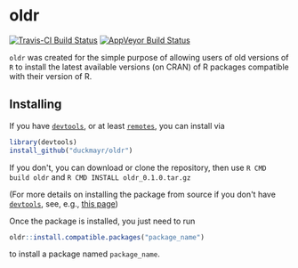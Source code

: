 # oldr

[![Travis-CI Build Status](https://travis-ci.org/duckmayr/oldr.svg?branch=master)](https://travis-ci.org/duckmayr/oldr)
[![AppVeyor Build Status](https://ci.appveyor.com/api/projects/status/github/duckmayr/oldr?branch=master&svg=true)](https://ci.appveyor.com/project/duckmayr/oldr)

`oldr` was created for the simple purpose of allowing users of old versions of `R` to install the latest available versions (on CRAN) of R packages compatible with their version of R.

## Installing

If you have [`devtools`](https://CRAN.R-project.org/package=devtools), or at least [`remotes`](https://cran.r-project.org/package=remotes), you can install via

```r
library(devtools)
install_github("duckmayr/oldr")
```

If you don't, you can download or clone the repository, then use `R CMD build oldr` and `R CMD INSTALL oldr_0.1.0.tar.gz`

(For more details on installing the package from source if you don't have [`devtools`](https://CRAN.R-project.org/package=devtools), see, e.g., [this page](http://kbroman.org/pkg_primer/pages/build.html]))

Once the package is installed, you just need to run

```r
oldr::install.compatible.packages("package_name")
```

to install a package named `package_name`.
